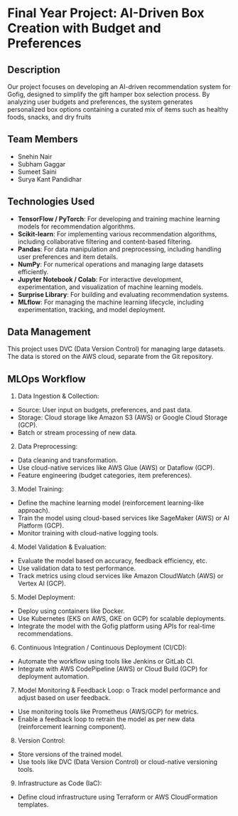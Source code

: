 # Final Year Project: AI-Driven Box Creation with Budget and Preferences

## Description
Our project focuses on developing an AI-driven recommendation system for Gofig, designed to simplify the gift hamper box selection process. By analyzing user budgets and preferences, the system generates personalized box options containing a curated mix of items such as healthy foods, snacks, and dry fruits

## Team Members
- Snehin Nair
- Subham Gaggar
- Sumeet Saini
- Surya Kant Pandidhar

## Technologies Used
- **TensorFlow / PyTorch**: For developing and training machine learning models for recommendation algorithms.
- **Scikit-learn**: For implementing various recommendation algorithms, including collaborative filtering and content-based filtering.
- **Pandas**: For data manipulation and preprocessing, including handling user preferences and item details.
- **NumPy**: For numerical operations and managing large datasets efficiently.
- **Jupyter Notebook / Colab**: For interactive development, experimentation, and visualization of machine learning models.
- **Surprise Library**: For building and evaluating recommendation systems.
- **MLflow**: For managing the machine learning lifecycle, including experimentation, tracking, and model deployment.

## Data Management
This project uses DVC (Data Version Control) for managing large datasets. The data is stored on the AWS cloud, separate from the Git repository.

## MLOps Workflow
1.	Data Ingestion & Collection:
- Source: User input on budgets, preferences, and past data.
- Storage: Cloud storage like Amazon S3 (AWS) or Google Cloud Storage (GCP).
- Batch or stream processing of new data.
2.	Data Preprocessing:
- Data cleaning and transformation.
- Use cloud-native services like AWS Glue (AWS) or Dataflow (GCP).
- Feature engineering (budget categories, item preferences).
3.	Model Training:
- Define the machine learning model (reinforcement learning-like approach).
- Train the model using cloud-based services like SageMaker (AWS) or AI Platform (GCP).
- Monitor training with cloud-native logging tools.
4.	Model Validation & Evaluation:
- Evaluate the model based on accuracy, feedback efficiency, etc.
- Use validation data to test performance.
- Track metrics using cloud services like Amazon CloudWatch (AWS) or Vertex AI (GCP).
5.	Model Deployment:
- Deploy using containers like Docker.
- Use Kubernetes (EKS on AWS, GKE on GCP) for scalable deployments.
- Integrate the model with the Gofig platform using APIs for real-time recommendations.
6.	Continuous Integration / Continuous Deployment (CI/CD):
- Automate the workflow using tools like Jenkins or GitLab CI.
- Integrate with AWS CodePipeline (AWS) or Cloud Build (GCP) for deployment automation.
7.	Model Monitoring & Feedback Loop:
o	Track model performance and adjust based on user feedback.
- Use monitoring tools like Prometheus (AWS/GCP) for metrics.
- Enable a feedback loop to retrain the model as per new data (reinforcement learning component).
8.	Version Control:
- Store versions of the trained model.
- Use tools like DVC (Data Version Control) or cloud-native versioning tools.
9.	Infrastructure as Code (IaC):
- Define cloud infrastructure using Terraform or AWS CloudFormation templates.
